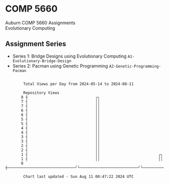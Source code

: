 # COMP 5660
Auburn COMP 5660 Assignments  
Evolutionary Computing

## Assignment Series
- Series 1: Bridge Designs using Evolutionary Computing `A1-Evolutionary-Bridge-Design`
- Series 2: Pacman using Genetic Programming `A2-Genetic-Programming-Pacman`

```

        Total Views per Day from 2024-05-14 to 2024-08-11

        Repository Views
       8 ┼                              ╭╮
       7 ┤                              ││
       7 ┤                              ││
       6 ┤                              ││
       6 ┤                              ││
       5 ┤                              ││
       5 ┤                              ││
       4 ┤                              ││
       4 ┤                              ││
       3 ┤                              ││
       3 ┤                              ││
       2 ┤                              ││
       2 ┤                              ││
       1 ┤                              ││                          ╭╮
       1 ┤                              ││                          ││
       0 ┼──────────────────────────────╯╰──────────────────────────╯╰─────────────────────────────

        Chart last updated - Sun Aug 11 00:47:22 2024 UTC
        
```
